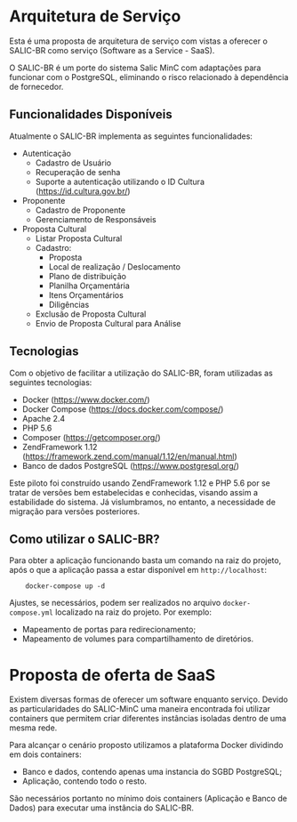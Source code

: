 # Arquitetura de Serviço

Esta é uma proposta de arquitetura de serviço com vistas a oferecer o SALIC-BR como serviço (Software as a Service - SaaS). 

O SALIC-BR é um porte do sistema Salic MinC com adaptações para funcionar com o PostgreSQL, eliminando o risco relacionado à dependência de fornecedor.

## Funcionalidades Disponíveis

Atualmente o SALIC-BR implementa as seguintes funcionalidades:
- Autenticação
  - Cadastro de Usuário
  - Recuperação de senha
  - Suporte a autenticação utilizando o ID Cultura (https://id.cultura.gov.br/)
- Proponente
  - Cadastro de Proponente
  - Gerenciamento de Responsáveis
- Proposta Cultural
  - Listar Proposta Cultural
  - Cadastro:
    - Proposta
    - Local de realização / Deslocamento
    - Plano de distribuição
    - Planilha Orçamentária
    - Itens Orçamentários
    - Diligências
  - Exclusão de Proposta Cultural
  - Envio de Proposta Cultural para Análise

## Tecnologias

Com o objetivo de facilitar a utilização do SALIC-BR, foram utilizadas as seguintes tecnologias:
- Docker (https://www.docker.com/)
- Docker Compose (https://docs.docker.com/compose/)
- Apache 2.4
- PHP 5.6
- Composer (https://getcomposer.org/)
- ZendFramework 1.12 (https://framework.zend.com/manual/1.12/en/manual.html)
- Banco de dados PostgreSQL (https://www.postgresql.org/)

Este piloto foi construído usando ZendFramework 1.12 e PHP 5.6 por se tratar de versões bem estabelecidas
e conhecidas, visando assim a estabilidade do sistema. Já vislumbramos, no entanto,  a necessidade de migração
para versões posteriores.

## Como utilizar o SALIC-BR?

Para obter a aplicação funcionando basta um comando na raiz do projeto, após o que a aplicação passa a estar disponível em `http://localhost`:
```
    docker-compose up -d
```

Ajustes, se necessários, podem ser realizados no arquivo ```docker-compose.yml``` localizado na raiz do projeto. Por exemplo:
- Mapeamento de portas para redirecionamento;
- Mapeamento de volumes para compartilhamento de diretórios.

# Proposta de oferta de SaaS

Existem diversas formas de oferecer um software enquanto serviço. Devido as particularidades do SALIC-MinC uma maneira encontrada foi utilizar containers que permitem criar diferentes instâncias isoladas dentro de uma mesma rede.

Para alcançar o cenário proposto utilizamos a plataforma Docker dividindo em dois containers:
- Banco e dados, contendo apenas uma instancia do SGBD PostgreSQL;
- Aplicação, contendo todo o resto.

São necessários portanto no mínimo dois containers (Aplicação e Banco de Dados) para executar uma instância do SALIC-BR.
